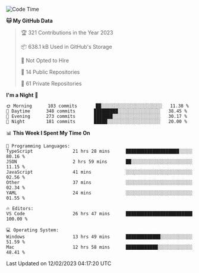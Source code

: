 <!--START_SECTION:waka-->
![Code Time](http://img.shields.io/badge/Code%20Time-3%2C615%20hrs%2028%20mins-blue)

**🐱 My GitHub Data** 

> 🏆 321 Contributions in the Year 2023
 > 
> 📦 638.1 kB Used in GitHub's Storage 
 > 
> 🚫 Not Opted to Hire
 > 
> 📜 14 Public Repositories 
 > 
> 🔑 61 Private Repositories  
 > 
**I'm a Night 🦉** 

```text
🌞 Morning      103 commits       ██░░░░░░░░░░░░░░░░░░░░░░░   11.38 % 
🌆 Daytime      348 commits       █████████░░░░░░░░░░░░░░░░   38.45 % 
🌃 Evening      273 commits       ███████░░░░░░░░░░░░░░░░░░   30.17 % 
🌙 Night        181 commits       █████░░░░░░░░░░░░░░░░░░░░   20.00 % 

```


📊 **This Week I Spent My Time On** 

```text
💬 Programming Languages: 
TypeScript               21 hrs 28 mins      ████████████████████░░░░░   80.16 % 
JSON                     2 hrs 59 mins       ██░░░░░░░░░░░░░░░░░░░░░░░   11.15 % 
JavaScript               41 mins             ░░░░░░░░░░░░░░░░░░░░░░░░░   02.56 % 
Other                    37 mins             ░░░░░░░░░░░░░░░░░░░░░░░░░   02.34 % 
YAML                     24 mins             ░░░░░░░░░░░░░░░░░░░░░░░░░   01.55 % 

🔥 Editors: 
VS Code                  26 hrs 47 mins      █████████████████████████   100.00 % 

💻 Operating System: 
Windows                  13 hrs 49 mins      █████████████░░░░░░░░░░░░   51.59 % 
Mac                      12 hrs 58 mins      ████████████░░░░░░░░░░░░░   48.41 % 

```


 Last Updated on 12/02/2023 04:17:20 UTC
<!--END_SECTION:waka-->


